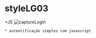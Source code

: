 # styleLG03
+JS
<img>![captureLogin](https://user-images.githubusercontent.com/112342764/217406755-9094e9db-63db-4543-96d3-83ef49120e5a.png)


```
* autentificação simples com javascript
```
